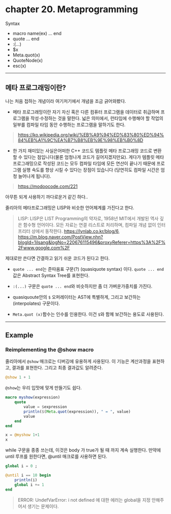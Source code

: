# chapter 20. Metaprogramming

Syntax
- macro name(ex) ... end
- quote ... end
- :(...)
- $x
- Meta.quot(x)
- QuoteNode(x)
- esc(x)
---

## 메타 프로그래밍이란?
나는 처음 접하는 개념이라 여기저기에서 개념을 조금 긁어와봤다.
- 메타 프로그래밍이란 자기 자신 혹은 다른 컴퓨터 프로그램을 데이터로 취급하며 프로그램을 작성·수정하는 것을 말한다. 넓은 의미에서, 런타임에 수행해야 할 작업의 일부를 컴파일 타임 동안 수행하는 프로그램을 말하기도 한다.
> https://ko.wikipedia.org/wiki/%EB%A9%94%ED%83%80%ED%94%84%EB%A1%9C%EA%B7%B8%EB%9E%98%EB%B0%8D

- 한 가지 재미있는 사실은어떠한 C++ 코드도 템플릿 메타 프로그래밍 코드로 변환할 수 있다는 점입니다(물론 엄청나게 코드가 길어지겠지만요). 게다가 템플릿 메타 프로그래밍으로 작성된 코드는 모두 컴파일 타임에 모든 연산이 끝나기 때문에 프로그램 실행 속도를 향상 시킬 수 있다는 장점이 있습니다 (당연히도 컴파일 시간은 엄청 늘어나게 됩니다).
>https://modoocode.com/221

아무튼 되게 사용하기 까다로운거 같긴 하다..

줄리아의 메타프로그래밍은 LISP와 비슷한 언어체계를 가진다고 한다.
>LISP: LISP은 LIST Programming의 약자로, 1958년 MIT에서 개발된 역사 깊은 함수형 언어이다. 모든 자료는 연결 리스트로 처리하며, 컴파일 개념 없이 인터프리터 상에서 동작한다.
>https://lynlab.co.kr/blog/6, https://m.blog.naver.com/PostView.nhn?blogId=1ilsang&logNo=220676115496&proxyReferer=https%3A%2F%2Fwww.google.com%2F

제대로만 쓴다면 간결하고 읽기 쉬운 코드가 된다고 한다.

- ```quote ... end```는 준따옴표 구문(?) (quasiquote syntax) 이다. ```quote ... end``` 값은 Abstract Syntax Tree를 표현한다.

- ```:(...)``` 구문은 ```quote ... end```와 비슷하지만 좀 더 가벼운가중치를 가진다. 

- quasiquoute안의 ```$``` 오퍼레이터는 AST에 특별하게, 그리고 보간하는 (interpolates) 구문이다.

- ```Meta.quot (x)```함수는 인수를 인용한다. 이건 ```$```와 함께 보간하는 용도로 사용된다.

---
## Example
### Reimplementing the @show macro
줄리아에서 ```@show``` 매크로는 디버깅에 유용하게 사용된다. 이 기능은 계산과정을 표현하고, 결과를 표현한다. 그리고 최종 결과값도 알려준다.

```julia
@show 1 + 1
```

```@show```는 우리 입맛에 맞게 만들기도 쉽다.

```julia
macro myshow(expression)
    quote
        value = $expression
        println($(Meta.quot(expression)), " = ", value)
        value
    end
end

x = @myshow 1+1
x
```

while 구문을 종종 쓰는데, 이것은 body 가 true가 될 때 까지 계속 실행한다. 만약에 until 루프를 원한다면, @until 매크로를 사용하면 된다.

```julia
global i = 0 ;

@until i == 10 begin
    println(i)
    global i += 1
end
```

>ERROR: UndefVarError: i not defined 에 대한 에러는 global을 지정 안해주어서 생기는 문제이다. 






